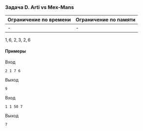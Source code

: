 

### Задача D. Arti vs Mex-Mans

| Ограничение по времени      | Ограничение по памяти         |
|:----------------------------|:------------------------------|
|-|-|

${ 1, 6}$, ${ 2, 3}$, ${ 2, 6}$










#### Примеры

Вход
```
2 1 7 6
```

Выход
```
9
```
Вход
```
1 1 50 7
```

Выход
```
7
```
